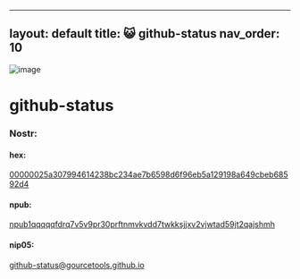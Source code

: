 
---
layout: default
title: 😺 github-status
nav_order: 10
---

![image](https://user-images.githubusercontent.com/120996278/228599264-a329bc66-a9d4-483f-b441-8f638abcfabf.png)

# github-status

### <b>Nostr:</b> <br>
#### hex: 
[00000025a307994614238bc234ae7b6598d6f96eb5a129198a649cbeb68592d4](nostr:00000025a307994614238bc234ae7b6598d6f96eb5a129198a649cbeb68592d4) 
#### npub: 
[npub1qqqqqfdrq7v5v9pr30prftnmvkvdd7twkksjjxv2vjwtad59jt2qajshmh](nostr:npub1qqqqqfdrq7v5v9pr30prftnmvkvdd7twkksjjxv2vjwtad59jt2qajshmh) 
#### nip05: 
[github-status@gourcetools.github.io](nostr:github-status@gourcetools.github.io) 
